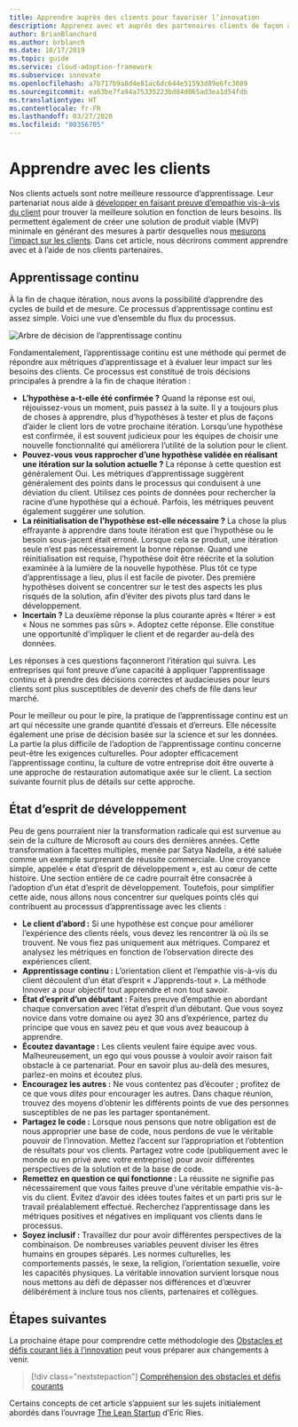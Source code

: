 ```yaml
---
title: Apprendre auprès des clients pour favoriser l’innovation
description: Apprenez avec et auprès des partenaires clients de façon à créer une solution de produit minimum viable (MVP) en faisant preuve d’empathie, et générez des métriques qui mesurent l’impact sur les clients.
author: BrianBlanchard
ms.author: brblanch
ms.date: 10/17/2019
ms.topic: guide
ms.service: cloud-adoption-framework
ms.subservice: innovate
ms.openlocfilehash: a7b717b9a8d4e81ac6dc644e51593d89e6fc3089
ms.sourcegitcommit: ea63be7fa94a75335223bd84d065ad3ea1d54fdb
ms.translationtype: HT
ms.contentlocale: fr-FR
ms.lasthandoff: 03/27/2020
ms.locfileid: "80356705"
---
```

<!-- cSpell:ignore Satya Nadella Ries -->

# <a name="learn-with-customers"></a>Apprendre avec les clients

Nos clients actuels sont notre meilleure ressource d’apprentissage. Leur partenariat nous aide à [développer en faisant preuve d’empathie vis-à-vis du client](./build.md) pour trouver la meilleure solution en fonction de leurs besoins. Ils permettent également de créer une solution de produit viable (MVP) minimale en générant des mesures à partir desquelles nous [mesurons l’impact sur les clients](./measure.md). Dans cet article, nous décrirons comment apprendre avec et à l’aide de nos clients partenaires.

## <a name="continuous-learning"></a>Apprentissage continu

À la fin de chaque itération, nous avons la possibilité d’apprendre des cycles de build et de mesure. Ce processus d’apprentissage continu est assez simple. Voici une vue d’ensemble du flux du processus.

![Arbre de décision de l’apprentissage continu](../../_images/innovate/continuous-learning.png)

Fondamentalement, l’apprentissage continu est une méthode qui permet de répondre aux métriques d’apprentissage et à évaluer leur impact sur les besoins des clients. Ce processus est constitué de trois décisions principales à prendre à la fin de chaque itération :

- **L’hypothèse a-t-elle été confirmée ?** Quand la réponse est oui, réjouissez-vous un moment, puis passez à la suite. Il y a toujours plus de choses à apprendre, plus d’hypothèses à tester et plus de façons d’aider le client lors de votre prochaine itération. Lorsqu’une hypothèse est confirmée, il est souvent judicieux pour les équipes de choisir une nouvelle fonctionnalité qui améliorera l’utilité de la solution pour le client.
- **Pouvez-vous vous rapprocher d’une hypothèse validée en réalisant une itération sur la solution actuelle ?** La réponse à cette question est généralement Oui. Les métriques d’apprentissage suggèrent généralement des points dans le processus qui conduisent à une déviation du client. Utilisez ces points de données pour rechercher la racine d’une hypothèse qui a échoué. Parfois, les métriques peuvent également suggérer une solution.
- **La réinitialisation de l’hypothèse est-elle nécessaire ?** La chose la plus effrayante à apprendre dans toute itération est que l’hypothèse ou le besoin sous-jacent était erroné. Lorsque cela se produit, une itération seule n’est pas nécessairement la bonne réponse. Quand une réinitialisation est requise, l’hypothèse doit être réécrite et la solution examinée à la lumière de la nouvelle hypothèse. Plus tôt ce type d’apprentissage a lieu, plus il est facile de pivoter. Des première hypothèses doivent se concentrer sur le test des aspects les plus risqués de la solution, afin d’éviter des pivots plus tard dans le développement.
- **Incertain ?** La deuxième réponse la plus courante après « Itérer » est « Nous ne sommes pas sûrs ». Adoptez cette réponse. Elle constitue une opportunité d’impliquer le client et de regarder au-delà des données.

Les réponses à ces questions façonneront l’itération qui suivra. Les entreprises qui font preuve d’une capacité à appliquer l’apprentissage continu et à prendre des décisions correctes et audacieuses pour leurs clients sont plus susceptibles de devenir des chefs de file dans leur marché.

Pour le meilleur ou pour le pire, la pratique de l’apprentissage continu est un art qui nécessite une grande quantité d’essais et d’erreurs. Elle nécessite également une prise de décision basée sur la science et sur les données. La partie la plus difficile de l’adoption de l’apprentissage continu concerne peut-être les exigences culturelles. Pour adopter efficacement l’apprentissage continu, la culture de votre entreprise doit être ouverte à une approche de restauration automatique axée sur le client. La section suivante fournit plus de détails sur cette approche.

## <a name="growth-mindset"></a>État d’esprit de développement

Peu de gens pourraient nier la transformation radicale qui est survenue au sein de la culture de Microsoft au cours des dernières années. Cette transformation à facettes multiples, menée par Satya Nadella, a été saluée comme un exemple surprenant de réussite commerciale. Une croyance simple, appelée « état d’esprit de développement », est au cœur de cette histoire. Une section entière de ce cadre pourrait être consacrée à l’adoption d’un état d’esprit de développement. Toutefois, pour simplifier cette aide, nous allons nous concentrer sur quelques points clés qui contribuent au processus d’apprentissage avec les clients :

- **Le client d’abord :** Si une hypothèse est conçue pour améliorer l’expérience des clients réels, vous devez les rencontrer là où ils se trouvent. Ne vous fiez pas uniquement aux métriques. Comparez et analysez les métriques en fonction de l’observation directe des expériences client.
- **Apprentissage continu :** L’orientation client et l’empathie vis-à-vis du client découlent d’un état d’esprit « J’apprends-tout ». La méthode Innover a pour objectif tout apprendre et non tout savoir.
- **État d’esprit d’un débutant :** Faites preuve d’empathie en abordant chaque conversation avec l’état d’esprit d’un débutant. Que vous soyez novice dans votre domaine ou ayez 30 ans d’expérience, partez du principe que vous en savez peu et que vous avez beaucoup à apprendre.
- **Écoutez davantage :** Les clients veulent faire équipe avec vous. Malheureusement, un ego qui vous pousse à vouloir avoir raison fait obstacle à ce partenariat. Pour en savoir plus au-delà des mesures, parlez-en moins et écoutez plus.
- **Encouragez les autres :** Ne vous contentez pas d’écouter ; profitez de ce que vous *dites* pour encourager les autres. Dans chaque réunion, trouvez des moyens d’obtenir les différents points de vue des personnes susceptibles de ne pas les partager spontanément.
- **Partagez le code :** Lorsque nous pensons que notre obligation est de nous approprier une base de code, nous perdons de vue le véritable pouvoir de l’innovation. Mettez l’accent sur l’appropriation et l’obtention de résultats pour vos clients. Partagez votre code (publiquement avec le monde ou en privé avec votre entreprise) pour avoir différentes perspectives de la solution et de la base de code.
- **Remettez en question ce qui fonctionne :** La réussite ne signifie pas nécessairement que vous faites preuve d’une véritable empathie vis-à-vis du client. Évitez d’avoir des idées toutes faites et un parti pris sur le travail préalablement effectué. Recherchez l’apprentissage dans les métriques positives et négatives en impliquant vos clients dans le processus.
- **Soyez inclusif :** Travaillez dur pour avoir différentes perspectives de la combinaison. De nombreuses variables peuvent diviser les êtres humains en groupes séparés. Les normes culturelles, les comportements passés, le sexe, la religion, l’orientation sexuelle, voire les capacités physiques. La véritable innovation survient lorsque nous nous mettons au défi de dépasser nos différences et d’œuvrer délibérément à inclure tous nos clients, partenaires et collègues.

## <a name="next-steps"></a>Étapes suivantes

La prochaine étape pour comprendre cette méthodologie des [Obstacles et défis courant liés à l’innovation](./challenges.md) peut vous préparer aux changements à venir.

> [!div class="nextstepaction"]
> [Compréhension des obstacles et défis courants](./challenges.md)

Certains concepts de cet article s’appuient sur les sujets initialement abordés dans l’ouvrage [The Lean Startup](http://theleanstartup.com/book) d’Eric Ries.

